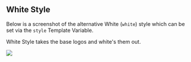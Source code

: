## White Style

Below is a screenshot of the alternative White (`white`) style which can be set via the `style` Template Variable.

<!--logo-->
White Style takes the base logos and white's them out.
<!--logo-->

![](../../assets/images/defaults/styles/CODE_NAME_white.png)
